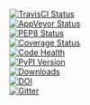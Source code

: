 [![TravisCI Status](https://travis-ci.org/obspy/obspy.svg?branch=master)](https://travis-ci.org/obspy/obspy)<br/>
[![AppVeyor Status](https://ci.appveyor.com/api/projects/status/xqrbaj9phjm6l2vw/branch/master?svg=true)](https://ci.appveyor.com/project/obspy/obspy)<br/>
[![PEP8 Status](http://docs.obspy.org/master/_images/pep8.svg)](http://pep8.obspy.org)<br/>
[![Coverage Status](https://img.shields.io/coveralls/obspy/obspy.svg)](https://coveralls.io/r/obspy/obspy?branch=master)<br/>
[![Code Health](https://landscape.io/github/obspy/obspy/master/landscape.png)](https://landscape.io/github/obspy/obspy/master)<br />
[![PyPI Version](https://pypip.in/v/obspy/badge.svg?style=flat)](https://crate.io/packages/obspy/)<br/>
[![Downloads](https://pypip.in/d/obspy/badge.svg?style=flat)](https://crate.io/packages/obspy/)<br/>
[![DOI](https://zenodo.org/badge/doi/10.5281/zenodo.10648.svg)](http://dx.doi.org/10.5281/zenodo.10648)<br/>
[![Gitter](https://badges.gitter.im/JoinChat.svg)](https://gitter.im/obspy/obspy?utm_source=badge&utm_medium=badge&utm_campaign=pr-badge&utm_content=badge)